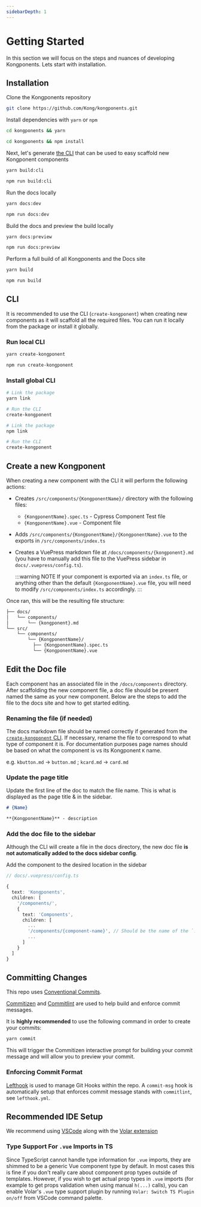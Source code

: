 ```yaml
---
sidebarDepth: 1
---
```


# Getting Started

In this section we will focus on the steps and nuances of developing Kongponents. Lets start with installation.

## Installation

Clone the Kongponents repository

```sh
git clone https://github.com/Kong/kongponents.git
```

Install dependencies with `yarn` or `npm`

<CodeGroup>
  <CodeGroupItem title="yarn" active>

  ```sh
  cd kongponents && yarn
  ```

  </CodeGroupItem>

  <CodeGroupItem title="npm">

  ```sh
  cd kongponents && npm install
  ```

  </CodeGroupItem>
</CodeGroup>

Next, let's generate [the CLI](#cli) that can be used to easy scaffold new Kongponent components

<CodeGroup>
  <CodeGroupItem title="yarn" active>

  ```sh
  yarn build:cli
  ```

  </CodeGroupItem>

  <CodeGroupItem title="npm">

  ```sh
  npm run build:cli
  ```

  </CodeGroupItem>
</CodeGroup>

Run the docs locally

<CodeGroup>
  <CodeGroupItem title="yarn" active>

  ```sh
  yarn docs:dev
  ```

  </CodeGroupItem>

  <CodeGroupItem title="npm">

  ```sh
  npm run docs:dev
  ```

  </CodeGroupItem>
</CodeGroup>

Build the docs and preview the build locally

<CodeGroup>
  <CodeGroupItem title="yarn" active>

  ```sh
  yarn docs:preview
  ```

  </CodeGroupItem>

  <CodeGroupItem title="npm">

  ```sh
  npm run docs:preview
  ```

  </CodeGroupItem>
</CodeGroup>

Perform a full build of all Kongponents and the Docs site

<CodeGroup>
  <CodeGroupItem title="yarn" active>

  ```sh
  yarn build
  ```

  </CodeGroupItem>

  <CodeGroupItem title="npm">

  ```sh
  npm run build
  ```

  </CodeGroupItem>
</CodeGroup>

## CLI

It is recommended to use the CLI (`create-kongponent`) when creating new components as it will scaffold all the required files. You can run it locally from the package or install it globally.

### Run local CLI

<CodeGroup>
  <CodeGroupItem title="yarn" active>

  ```sh
  yarn create-kongponent
  ```

  </CodeGroupItem>

  <CodeGroupItem title="npm">

  ```sh
  npm run create-kongponent
  ```

  </CodeGroupItem>
</CodeGroup>

### Install global CLI

<CodeGroup>
  <CodeGroupItem title="yarn" active>

  ```sh
  # Link the package
  yarn link

  # Run the CLI
  create-kongponent
  ```

  </CodeGroupItem>

  <CodeGroupItem title="npm">

  ```sh
  # Link the package
  npm link

  # Run the CLI
  create-kongponent
  ```

  </CodeGroupItem>
</CodeGroup>

## Create a new Kongponent

When creating a new component with the CLI it will perform the following actions:

- Creates `/src/components/{KongponentName}/` directory with the following files:
  - `{KongponentName}.spec.ts` - Cypress Component Test file
  - `{KongponentName}.vue` - Component file
- Adds `/src/components/{KongponentName}/{KongponentName}.vue` to the exports in `/src/components/index.ts`
- Creates a VuePress markdown file at `/docs/components/{kongponent}.md` (you have to manually add this file to the VuePress sidebar in `docs/.vuepress/config.ts`).

  :::warning NOTE
  If your component is exported via an `index.ts` file, or anything other than the default `{KongponentName}.vue` file, you will need to modify `/src/components/index.ts` accordingly.
  :::

Once ran, this will be the resulting file structure:

```bash
├── docs/
│   └── components/
│       └── {kongponent}.md
└── src/
    └── components/
        └── {KongponentName}/
          ├── {KongponentName}.spec.ts
          └── {KongponentName}.vue
```

## Edit the Doc file

Each component has an associated file in the `/docs/components` directory. After scaffolding the new component file, a doc file should be present named the same as your new component. Below are the steps to add the file to the docs site and how to get started editing.

### Renaming the file (if needed)

The docs markdown file should be named correctly if generated from the [`create-kongponent` CLI](#cli). If necessary, rename the file to correspond to what type of component it is. For documentation purposes page names should be based on what the component is vs its Kongponent `K` name.

e.g. `kbutton.md` &rarr; `button.md` ; `kcard.md` &rarr; `card.md`

### Update the page title

Update the first line of the doc to match the file name. This is what is displayed as the page title & in the sidebar.

```md
# {Name}

**{KongponentName}** - description
```

### Add the doc file to the sidebar

Although the CLI will create a file in the docs directory, the new doc file **is not automatically added to the docs sidebar config**.

Add the component to the desired location in the sidebar

```ts
// docs/.vuepress/config.ts

{
  text: 'Kongponents',
  children: [
    '/components/',
    {
      text: 'Components',
      children: [
        ...
        '/components/{component-name}', // Should be the name of the `.md` markdown file, without the extension
        ...
      ]
    }
  ]
}
```

## Committing Changes

This repo uses [Conventional Commits](https://www.conventionalcommits.org/en/v1.0.0/).

[Commitizen](https://github.com/commitizen/cz-cli) and [Commitlint](https://github.com/conventional-changelog/commitlint) are used to help build and enforce commit messages.

It is __highly recommended__ to use the following command in order to create your commits:

```sh
yarn commit
```

This will trigger the Commitizen interactive prompt for building your commit message and will allow you to preview your commit.

### Enforcing Commit Format

[Lefthook](https://github.com/evilmartians/lefthook) is used to manage Git Hooks within the repo. A `commit-msg` hook is automatically setup that enforces commit message stands with `commitlint`, see `lefthook.yml`.

## Recommended IDE Setup

We recommend using [VSCode](https://code.visualstudio.com/) along with the [Volar extension](https://marketplace.visualstudio.com/items?itemName=johnsoncodehk.volar)

### Type Support For `.vue` Imports in TS

Since TypeScript cannot handle type information for `.vue` imports, they are shimmed to be a generic Vue component type by default. In most cases this is fine if you don't really care about component prop types outside of templates. However, if you wish to get actual prop types in `.vue` imports (for example to get props validation when using manual `h(...)` calls), you can enable Volar's `.vue` type support plugin by running `Volar: Switch TS Plugin on/off` from VSCode command palette.
